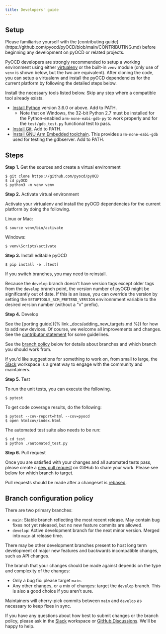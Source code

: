 ```yaml
---
title: Developers' guide
---
```


## Setup

<div class="alert alert-info">
Please familiarise yourself with the [contributing guide](https://github.com/pyocd/pyOCD/blob/main/CONTRIBUTING.md)
before beginning any development on pyOCD or related projects.
</div>

PyOCD developers are strongly recommended to setup a working environment using either
[virtualenv](https://virtualenv.pypa.io/en/latest/) or the built-in `venv` module (only use of `venv` is shown
below, but the two are equivalent). After cloning the code, you can setup a virtualenv and install the pyOCD
dependencies for the current platform by following the detailed steps below.

Install the necessary tools listed below. Skip any step where a compatible tool already exists.

* [Install Python](https://www.python.org/downloads/) version 3.6.0 or above. Add to PATH.
    *  Note that on Windows, the 32-bit Python 2.7 must be installed for the Python-enabled `arm-none-eabi-gdb-py` to
        work properly and for the `test/gdb_test.py` functional test to pass.
* [Install Git](https://git-scm.com/downloads). Add to PATH.
* [Install GNU Arm Embedded toolchain](https://developer.arm.com/tools-and-software/open-source-software/developer-tools/gnu-toolchain/gnu-rm).
    This provides `arm-none-eabi-gdb` used for testing the gdbserver. Add to PATH.

## Steps

**Step 1.** Get the sources and create a virtual environment

```
$ git clone https://github.com/pyocd/pyOCD
$ cd pyOCD
$ python3 -m venv venv
```

**Step 2.** Activate virtual environment

Activate your virtualenv and install the pyOCD dependencies for the current platform by doing
the following.

Linux or Mac:
```
$ source venv/bin/activate
```

Windows:
```
$ venv\Scripts\activate
```

**Step 3.** Install editable pyOCD

```
$ pip install -e .[test]
```

If you switch branches, you may need to reinstall.

Because the `develop` branch doesn't have version tags except older tags from the `develop` branch point,
the version number of pyOCD might be significantly out of date. If this is an issue, you can override the
version by setting the `SETUPTOOLS_SCM_PRETEND_VERSION` environmment variable to the desired version number
(without a "v" prefix).

**Step 4.** Develop

See the [porting guide]({% link _docs/adding_new_targets.md %}) for how to add new devices. Of course, we welcome
all improvements and changes. See the [contributor statement](https://github.com/pyocd/pyOCD/blob/main/CONTRIBUTING.md) for some guidelines.

See the [branch policy](#branch-configuration-policy) below for details about branches and which branch you should
work from.

If you'd like suggestions for something to work on, from small to large, the
[Slack](https://join.slack.com/t/pyocd/shared_invite/zt-zqjv6zr5-ZfGAXl_mFCGGmFlB_8riHA) workspace is a great
way to engage with the community and maintainers.

**Step 5.** Test

To run the unit tests, you can execute the following.

```
$ pytest
```

To get code coverage results, do the following:

```
$ pytest --cov-report=html --cov=pyocd
$ open htmlcov/index.html
```

The automated test suite also needs to be run:

```
$ cd test
$ python ./automated_test.py
```

**Step 6.** Pull request

Once you are satisfied with your changes and all automated tests pass, please create a
[new pull request](https://github.com/pyocd/pyOCD/pull/new) on GitHub to share your work. Please see below for
which branch to target.

Pull requests should be made after a changeset is
[rebased](https://www.atlassian.com/git/tutorials/merging-vs-rebasing/workflow-walkthrough).


## Branch configuration policy

There are two primary branches:

- `main`: Stable branch reflecting the most recent release. May contain bug fixes not yet released, but no new
    feature commits are allowed.
- `develop`: Active development branch for the next minor version. Merged into `main` at release time.

There may be other development branches present to host long term development of major new features and backwards incompatible changes, such as API changes.

The branch that your changes should be made against depends on the type and complexity of the changes:

- Only a bug fix: please target `main`.
- Any other changes, or a mix of changes: target the `develop` branch. This is also a good choice if you aren't sure.

Maintainers will cherry-pick commits between `main` and `develop` as necessary to keep fixes in sync.

If you have any questions about how best to submit changes or the branch policy, please ask in the
[Slack](https://join.slack.com/t/pyocd/shared_invite/zt-zqjv6zr5-ZfGAXl_mFCGGmFlB_8riHA) workspace or
[GitHub Discussions](https://github.com/pyocd/pyOCD/discussions). We'll be happy to help.
